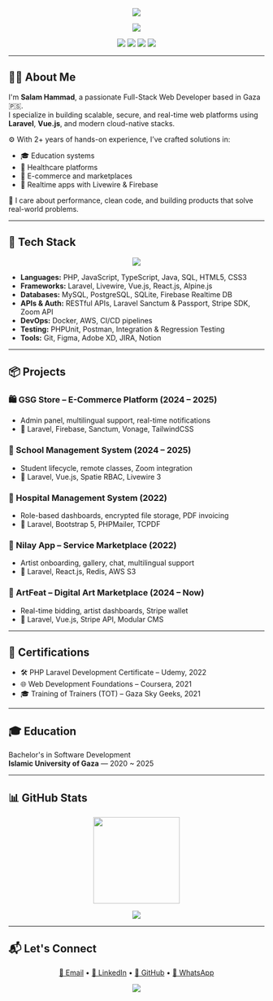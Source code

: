 <p align="center">
  <img src="https://capsule-render.vercel.app/api?type=waving&color=8B5CF6,9333EA,7E22CE&height=200&section=header&text=Salam%20Hammad&fontSize=45&fontColor=ffffff&animation=twinkling" />
</p>

<p align="center">
  <img src="https://readme-typing-svg.demolab.com?font=Fira+Code&weight=500&size=22&pause=1000&center=true&vCenter=true&width=500&lines=Full-Stack+Laravel+Developer;API+Integrator+%7C+Realtime+App+Builder;Clean+Architecture+%7C+Agile+Team+Player" />
</p>

<p align="center">
  <a href="mailto:salamhammad2003@gmail.com"><img src="https://img.shields.io/badge/Email-salamhammad2003@gmail.com-purple?style=flat-square&logo=gmail"></a>
  <a href="https://linkedin.com/in/salam-hammad-9b8327278"><img src="https://img.shields.io/badge/LinkedIn-Salam%20Hammad-blue?style=flat-square&logo=linkedin"></a>
  <a href="https://github.com/salam-hammad"><img src="https://img.shields.io/badge/GitHub-salam--hammad-lightgray?style=flat-square&logo=github"></a>
  <a href="https://wa.me/972594797932"><img src="https://img.shields.io/badge/WhatsApp-Chat-green?style=flat-square&logo=whatsapp"></a>
</p>

---

## 👨‍💻 About Me

I'm **Salam Hammad**, a passionate Full-Stack Web Developer based in Gaza 🇵🇸.  
I specialize in building scalable, secure, and real-time web platforms using **Laravel**, **Vue.js**, and modern cloud-native stacks.

⚙️ With 2+ years of hands-on experience, I’ve crafted solutions in:

- 🎓 Education systems  
- 🏥 Healthcare platforms  
- 🛒 E-commerce and marketplaces  
- 💬 Realtime apps with Livewire & Firebase  

🔐 I care about performance, clean code, and building products that solve real-world problems.

---

## 🚀 Tech Stack

<p align="center">
  <img src="https://skillicons.dev/icons?i=php,laravel,vue,livewire,js,ts,tailwind,bootstrap,mysql,postgres,firebase,docker,aws,nodejs,git&perline=8" />
</p>

- **Languages:** PHP, JavaScript, TypeScript, Java, SQL, HTML5, CSS3  
- **Frameworks:** Laravel, Livewire, Vue.js, React.js, Alpine.js  
- **Databases:** MySQL, PostgreSQL, SQLite, Firebase Realtime DB  
- **APIs & Auth:** RESTful APIs, Laravel Sanctum & Passport, Stripe SDK, Zoom API  
- **DevOps:** Docker, AWS, CI/CD pipelines  
- **Testing:** PHPUnit, Postman, Integration & Regression Testing  
- **Tools:** Git, Figma, Adobe XD, JIRA, Notion

---

## 📦 Projects

### 🛍 GSG Store – E-Commerce Platform (2024 – 2025)
- Admin panel, multilingual support, real-time notifications
- 🔧 Laravel, Firebase, Sanctum, Vonage, TailwindCSS

### 🏫 School Management System (2024 – 2025)
- Student lifecycle, remote classes, Zoom integration
- 🔧 Laravel, Vue.js, Spatie RBAC, Livewire 3

### 🏥 Hospital Management System (2022)
- Role-based dashboards, encrypted file storage, PDF invoicing
- 🔧 Laravel, Bootstrap 5, PHPMailer, TCPDF

### 💄 Nilay App – Service Marketplace (2022)
- Artist onboarding, gallery, chat, multilingual support
- 🔧 Laravel, React.js, Redis, AWS S3

### 🎨 ArtFeat – Digital Art Marketplace (2024 – Now)
- Real-time bidding, artist dashboards, Stripe wallet
- 🔧 Laravel, Vue.js, Stripe API, Modular CMS

---

## 🧾 Certifications

- 🛠 PHP Laravel Development Certificate – Udemy, 2022  
- 🌐 Web Development Foundations – Coursera, 2021  
- 🎓 Training of Trainers (TOT) – Gaza Sky Geeks, 2021

---

## 🎓 Education

Bachelor's in Software Development  
**Islamic University of Gaza** — 2020 ~ 2025

---

## 📊 GitHub Stats

<p align="center">
  <img src="https://streak-stats.demolab.com?user=salam-hammad&theme=tokyonight&hide_border=false" height="170" />
</p>

<p align="center">
  <img src="https://github-readme-activity-graph.cyclic.app/graph?username=salam-hammad&bg_color=1a1b27&color=9333EA&line=8B5CF6&point=ffffff&area=true&hide_border=true" />
</p>

---

## 📬 Let's Connect

<p align="center">
  <a href="mailto:salamhammad2003@gmail.com">📩 Email</a> • 
  <a href="https://linkedin.com/in/salam-hammad-9b8327278">🔗 LinkedIn</a> • 
  <a href="https://github.com/salam-hammad">🐙 GitHub</a> • 
  <a href="https://wa.me/972594797932">💬 WhatsApp</a>
</p>

<p align="center">
  <img src="https://capsule-render.vercel.app/api?type=waving&color=7E22CE,9333EA,8B5CF6&height=120&section=footer" />
</p>
